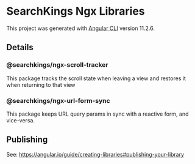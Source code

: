 # SearchKings Ngx Libraries

This project was generated with [Angular CLI](https://github.com/angular/angular-cli) version 11.2.6.

## Details

### @searchkings/ngx-scroll-tracker

This package tracks the scroll state when leaving a view and restores it when returning to that view

### @searchkings/ngx-url-form-sync

This package keeps URL query params in sync with a reactive form, and vice-versa.

## Publishing

See: https://angular.io/guide/creating-libraries#publishing-your-library
